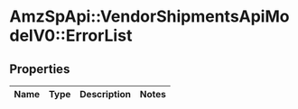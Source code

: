 # AmzSpApi::VendorShipmentsApiModelV0::ErrorList

## Properties
Name | Type | Description | Notes
------------ | ------------- | ------------- | -------------


